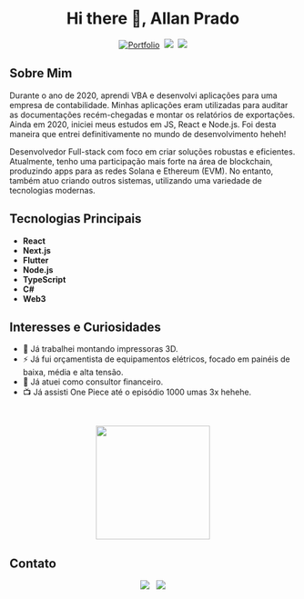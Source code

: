 <h1 align="center">Hi there 👋, Allan Prado</h1>

<p align="center">
  <a href="https://portfolio.prdev.com.br/"><img alt="Portfolio" src="https://img.shields.io/badge/Website-portfolio.prdev.com.br-black"></a>&nbsp;
  <a href="https://www.linkedin.com/in/lanprd/"><img src="https://img.shields.io/badge/-LinkedIn-blue?style=flat-square&logo=Linkedin&logoColor=white" /></a>&nbsp;
  <a href="https://github.com/LanPRD"><img src="https://img.shields.io/badge/-GitHub-171515?style=flat-square&logo=github&logoColor=white" /></a>
</p>

## Sobre Mim

Durante o ano de 2020, aprendi VBA e desenvolvi aplicações para uma empresa de contabilidade. Minhas aplicações eram utilizadas para auditar as documentações recém-chegadas e montar os relatórios de exportações. Ainda em 2020, iniciei meus estudos em JS, React e Node.js. Foi desta maneira que entrei definitivamente no mundo de desenvolvimento heheh!

Desenvolvedor Full-stack com foco em criar soluções robustas e eficientes. Atualmente, tenho uma participação mais forte na área de blockchain, produzindo apps para as redes Solana e Ethereum (EVM). No entanto, também atuo criando outros sistemas, utilizando uma variedade de tecnologias modernas.

## Tecnologias Principais

- **React**
- **Next.js**
- **Flutter**
- **Node.js**
- **TypeScript**
- **C#**
- **Web3**

## Interesses e Curiosidades

- 🔧 Já trabalhei montando impressoras 3D.
- ⚡ Já fui orçamentista de equipamentos elétricos, focado em painéis de baixa, média e alta tensão.
- 💼 Já atuei como consultor financeiro.
- 📺 Já assisti One Piece até o episódio 1000 umas 3x hehehe.

<br />

<p align="center">
  <img height="200" src="https://github-readme-stats.vercel.app/api/top-langs/?username=lanprd&layout=compact&theme=dracula&locale=pt-br">
</p>

## Contato

<p align="center">
  <a href="https://portfolio.prdev.com.br/"><img src="https://img.shields.io/badge/Portfolio-255E63?style=for-the-badge&logo=About.me&logoColor=white" /></a>&nbsp;&nbsp;
  <a href="https://www.linkedin.com/in/lanprd/"><img src="https://img.shields.io/badge/linkedin-%230077B5.svg?&style=for-the-badge&logo=linkedin&logoColor=white" /></a>
